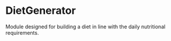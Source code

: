 # DietGenerator
Module designed for building a diet in line with the daily nutritional requirements. 
